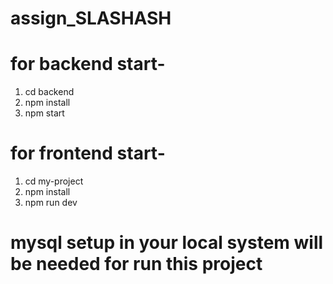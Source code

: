 # assign_SLASHASH

# for backend start-
1. cd backend
2. npm install
3. npm start

# for frontend start-
1. cd my-project
2. npm install
3. npm run dev

# mysql setup in your local system will be needed for run this project
